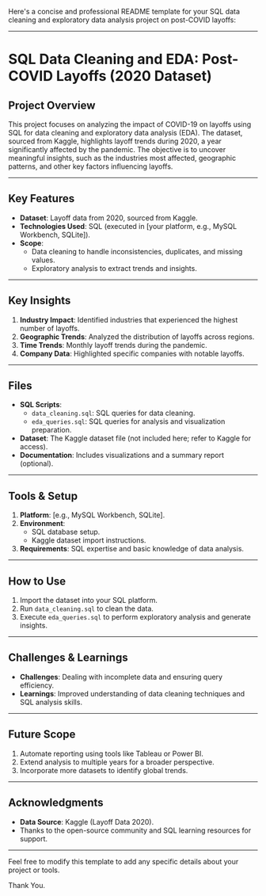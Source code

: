 Here's a concise and professional README template for your SQL data cleaning and exploratory data analysis project on post-COVID layoffs:

---

# SQL Data Cleaning and EDA: Post-COVID Layoffs (2020 Dataset)

## Project Overview  
This project focuses on analyzing the impact of COVID-19 on layoffs using SQL for data cleaning and exploratory data analysis (EDA). The dataset, sourced from Kaggle, highlights layoff trends during 2020, a year significantly affected by the pandemic. The objective is to uncover meaningful insights, such as the industries most affected, geographic patterns, and other key factors influencing layoffs.

---

## Key Features  
- **Dataset**: Layoff data from 2020, sourced from Kaggle.  
- **Technologies Used**: SQL (executed in [your platform, e.g., MySQL Workbench, SQLite]).  
- **Scope**:  
  - Data cleaning to handle inconsistencies, duplicates, and missing values.  
  - Exploratory analysis to extract trends and insights.

---

## Key Insights  
1. **Industry Impact**: Identified industries that experienced the highest number of layoffs.  
2. **Geographic Trends**: Analyzed the distribution of layoffs across regions.  
3. **Time Trends**: Monthly layoff trends during the pandemic.  
4. **Company Data**: Highlighted specific companies with notable layoffs.  

---

## Files  
- **SQL Scripts**:  
  - `data_cleaning.sql`: SQL queries for data cleaning.  
  - `eda_queries.sql`: SQL queries for analysis and visualization preparation.  
- **Dataset**: The Kaggle dataset file (not included here; refer to Kaggle for access).  
- **Documentation**: Includes visualizations and a summary report (optional).  

---

## Tools & Setup  
1. **Platform**: [e.g., MySQL Workbench, SQLite].  
2. **Environment**:  
   - SQL database setup.  
   - Kaggle dataset import instructions.  
3. **Requirements**: SQL expertise and basic knowledge of data analysis.

---

## How to Use  
1. Import the dataset into your SQL platform.  
2. Run `data_cleaning.sql` to clean the data.  
3. Execute `eda_queries.sql` to perform exploratory analysis and generate insights.  

---

## Challenges & Learnings  
- **Challenges**: Dealing with incomplete data and ensuring query efficiency.  
- **Learnings**: Improved understanding of data cleaning techniques and SQL analysis skills.

---

## Future Scope  
1. Automate reporting using tools like Tableau or Power BI.  
2. Extend analysis to multiple years for a broader perspective.  
3. Incorporate more datasets to identify global trends.

---

## Acknowledgments  
- **Data Source**: Kaggle (Layoff Data 2020).  
- Thanks to the open-source community and SQL learning resources for support.  

---

Feel free to modify this template to add any specific details about your project or tools.



Thank You.
